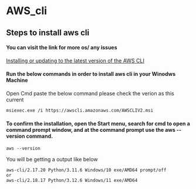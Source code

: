 # AWS_cli

## Steps to install aws cli

#### You can visit the link for more os/ any issues
[Installing or updating to the latest version of the AWS CLI](https://docs.aws.amazon.com/cli/latest/userguide/getting-started-install.html)

#### Run the below commands in order to install aws cli in your **Winodws Machine**

Open Cmd paste the below command please check the verion as this current
```
msiexec.exe /i https://awscli.amazonaws.com/AWSCLIV2.msi
```

#### To confirm the installation, open the Start menu, search for cmd to open a command prompt window, and at the command prompt use the aws --version command.
```
aws --version
```
You will be getting a output like below
```
aws-cli/2.17.20 Python/3.11.6 Windows/10 exe/AMD64 prompt/off
or
aws-cli/2.18.17 Python/3.12.6 Windows/11 exe/AMD64
```
